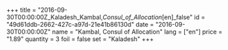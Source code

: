 +++
title = "2016-09-30T00:00:00Z_Kaladesh_Kambal,_Consul_of_Allocation_[en]_false"
id = "49d61ddb-2662-427c-a97d-21e41b86130d"
date = "2016-09-30T00:00:00Z"
name = "Kambal, Consul of Allocation"
lang = ["en"]
price = "1.89"
quantity = 3
foil = false
set = "Kaladesh"
+++
